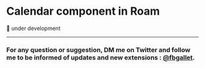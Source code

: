 # Calendar component in Roam

🚧 under development

---

### For any question or suggestion, DM me on **Twitter** and follow me to be informed of updates and new extensions : [@fbgallet](https://twitter.com/fbgallet).

